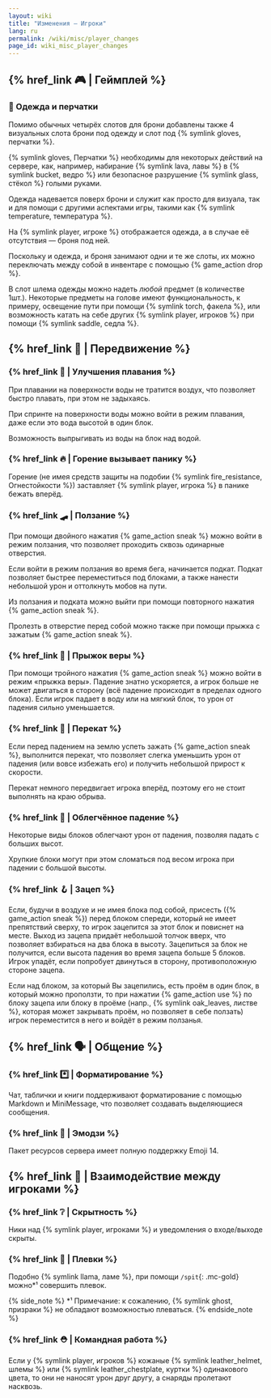 ```yaml
---
layout: wiki
title: "Изменения — Игроки"
lang: ru
permalink: /wiki/misc/player_changes
page_id: wiki_misc_player_changes
---
```


## {% href_link 🎮️ | Геймплей %}

### 👕 Одежда и перчатки
Помимо обычных четырёх слотов для брони добавлены также 4 визуальных слота брони под одежду и слот под {% symlink gloves, перчатки %}.

{% symlink gloves, Перчатки %} необходимы для некоторых действий на сервере, как, например, набирание {% symlink lava, лавы %} в {% symlink bucket, ведро %} или безопасное разрушение {% symlink glass, стёкол %} голыми руками.

Одежда надевается поверх брони и служит как просто для визуала, так и для помощи с другими аспектами игры, такими как {% symlink temperature, температура %}.

На {% symlink player, игроке %} отображается одежда, а в случае её отсутствия — броня под ней.

Поскольку и одежда, и броня занимают одни и те же слоты, их можно переключать между собой в инвентаре с помощью {% game_action drop %}.

В слот шлема одежды можно надеть _любой_ предмет (в количестве 1шт.). Некоторые предметы на голове имеют функциональность, к примеру, освещение пути при помощи {% symlink torch, факела %}, или возможность катать на себе других {% symlink player, игроков %} при помощи {% symlink saddle, седла %}.



## {% href_link 🤸 | Передвижение %}

### {% href_link 🌊 | Улучшения плавания %}
При плавании на поверхности воды не тратится воздух, что позволяет быстро плавать, при этом не задыхаясь.

При спринте на поверхности воды можно войти в режим плавания, даже если это вода высотой в один блок.

Возможность выпрыгивать из воды на блок над водой.

### {% href_link 🔥 | Горение вызывает панику %}
Горение (не имея средств защиты на подобии {% symlink fire_resistance, Огнестойкости %}) заставляет {% symlink player, игрока %} в панике бежать вперёд.

### {% href_link 🛹 | Ползание %}
При помощи двойного нажатия {% game_action sneak %} можно войти в режим ползания, что позволяет проходить сквозь одинарные отверстия.

Если войти в режим ползания во время бега, начинается подкат. Подкат позволяет быстрее переместиться под блоками, а также нанести небольшой урон и оттолкнуть мобов на пути.

Из ползания и подката можно выйти при помощи повторного нажатия {% game_action sneak %}.

Пролезть в отверстие перед собой можно также при помощи прыжка с зажатым {% game_action sneak %}.

### {% href_link 💨 | Прыжок веры %}
При помощи тройного нажатия {% game_action sneak %} можно войти в режим «прыжка веры». Падение знатно ускоряется, а игрок больше не может двигаться в сторону (всё падение происходит в пределах одного блока). Если игрок падает в воду или на мягкий блок, то урон от падения сильно уменьшается.

### {% href_link 🍥 | Перекат %}
Если перед падением на землю успеть зажать {% game_action sneak %}, выполнится перекат, что позволяет слегка уменьшить урон от падения (или вовсе избежать его) и получить небольшой прирост к скорости.

Перекат немного передвигает игрока вперёд, поэтому его не стоит выполнять на краю обрыва.

### {% href_link 🌾 | Облегчённое падение %}
Некоторые виды блоков облегчают урон от падения, позволяя падать с больших высот.

Хрупкие блоки могут при этом сломаться под весом игрока при падении с большой высоты.

### {% href_link 🪝 | Зацеп %}
Если, будучи в воздухе и не имея блока под собой, присесть ({% game_action sneak %}) перед блоком спереди, который не имеет препятствий сверху, то игрок зацепится за этот блок и повиснет на месте. Выход из зацепа придаёт небольшой толчок вверх, что позволяет взбираться на два блока в высоту. Зацепиться за блок не получится, если высота падения во время зацепа больше 5 блоков. Игрок упадёт, если попробует двинуться в сторону, противоположную стороне зацепа.

Если над блоком, за который Вы зацепились, есть проём в один блок, в который можно проползти, то при нажатии {% game_action use %} по блоку зацепа или блоку в проёме (напр., {% symlink oak_leaves, листве %}, которая может закрывать проём, но позволяет в себе ползать) игрок переместится в него и войдёт в режим ползанья.



## {% href_link 🗣️ | Общение %}

### {% href_link *️⃣ | Форматирование %}
Чат, таблички и книги поддерживают форматирование с помощью Markdown и MiniMessage, что позволяет создавать выделяющиеся сообщения.

### {% href_link 💖 | Эмодзи %}
Пакет ресурсов сервера имеет полную поддержку Emoji 14.



## {% href_link 🤝 | Взаимодействие между игроками %}

### {% href_link ❔ | Скрытность %}
Ники над {% symlink player, игроками %} и уведомления о входе/выходе скрыты.

### {% href_link 🦙 | Плевки %}
Подобно {% symlink llama, ламе %}, при помощи `/spit`{: .mc-gold} можно*¹ совершить плевок.

{% side_note %}
*¹ Примечание: к сожалению, {% symlink ghost, призраки %} не обладают возможностью плеваться.
{% endside_note %}

### {% href_link ⛑️ | Командная работа %}
Если у {% symlink player, игроков %} кожаные {% symlink leather_helmet, шлемы %} или {% symlink leather_chestplate, куртки %} одинакового цвета, то они не наносят урон друг другу, а снаряды пролетают насквозь.
